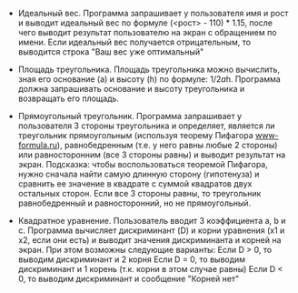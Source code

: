 * Идеальный вес. Программа запрашивает у пользователя имя и рост и выводит идеальный вес по формуле (<рост> - 110) * 1.15, после чего выводит результат пользователю на экран с обращением по имени. Если идеальный вес получается отрицательным, то выводится строка "Ваш вес уже оптимальный"

* Площадь треугольника. Площадь треугольника можно вычислить, зная его основание (a) и высоту (h) по формуле: 1/2*a*h. Программа должна запрашивать основание и высоту треугольника и возвращать его площадь.

* Прямоугольный треугольник. Программа запрашивает у пользователя 3 стороны треугольника и определяет, является ли треугольник прямоугольным (используя теорему Пифагора www-formula.ru), равнобедренным (т.е. у него равны любые 2 стороны)  или равносторонним (все 3 стороны равны) и выводит результат на экран. Подсказка: чтобы воспользоваться теоремой Пифагора, нужно сначала найти самую длинную сторону (гипотенуза) и сравнить ее значение в квадрате с суммой квадратов двух остальных сторон. Если все 3 стороны равны, то треугольник равнобедренный и равносторонний, но не прямоугольный.

* Квадратное уравнение. Пользователь вводит 3 коэффициента a, b и с. Программа вычисляет дискриминант (D) и корни уравнения (x1 и x2, если они есть) и выводит значения дискриминанта и корней на экран. При этом возможны следующие варианты:
  Если D > 0, то выводим дискриминант и 2 корня
  Если D = 0, то выводим дискриминант и 1 корень (т.к. корни в этом случае равны)
  Если D < 0, то выводим дискриминант и сообщение "Корней нет"
